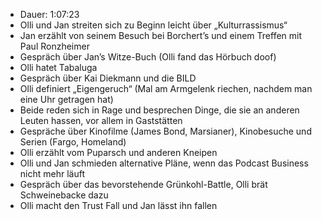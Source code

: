 - Dauer: 1:07:23
- Olli und Jan streiten sich zu Beginn leicht über „Kulturrassismus“
- Jan erzählt von seinem Besuch bei Borchert’s und einem Treffen mit Paul Ronzheimer
- Gespräch über Jan’s Witze-Buch (Olli fand das Hörbuch doof)
- Olli hatet Tabaluga
- Gespräch über Kai Diekmann und die BILD
- Olli definiert „Eigengeruch“ (Mal am Armgelenk riechen, nachdem man eine Uhr getragen hat)
- Beide reden sich in Rage und besprechen Dinge, die sie an anderen Leuten hassen, vor allem in Gaststätten
- Gespräche über Kinofilme (James Bond, Marsianer), Kinobesuche und Serien (Fargo, Homeland)
- Olli erzählt vom Puparsch und anderen Kneipen
- Olli und Jan schmieden alternative Pläne, wenn das Podcast Business nicht mehr läuft
- Gespräch über das bevorstehende Grünkohl-Battle, Olli brät Schweinebacke dazu
- Olli macht den Trust Fall und Jan lässt ihn fallen
